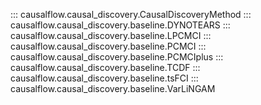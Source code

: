::: causalflow.causal_discovery.CausalDiscoveryMethod
::: causalflow.causal_discovery.baseline.DYNOTEARS
::: causalflow.causal_discovery.baseline.LPCMCI
::: causalflow.causal_discovery.baseline.PCMCI
::: causalflow.causal_discovery.baseline.PCMCIplus
::: causalflow.causal_discovery.baseline.TCDF
::: causalflow.causal_discovery.baseline.tsFCI
::: causalflow.causal_discovery.baseline.VarLiNGAM